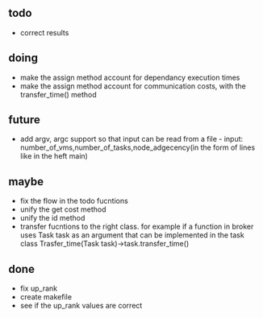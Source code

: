 todo
---
- correct results

doing
---
- make the assign method account for dependancy execution times
- make the assign method account for communication costs, with the transfer_time() method

future
---
- add argv, argc support so that input can be read from a file - input: number_of_vms,number_of_tasks,node_adgecency(in the form of lines like in the heft main) 

maybe
---
- fix the flow in the todo fucntions
- unify the get cost method
- unify the id method
- transfer fucntions to the right class. for example if a function in broker uses Task task as an argument that can be implemented in the task class Trasfer_time(Task task)->task.transfer_time()

done
---
- fix up_rank
- create makefile
- see if the up_rank values are correct